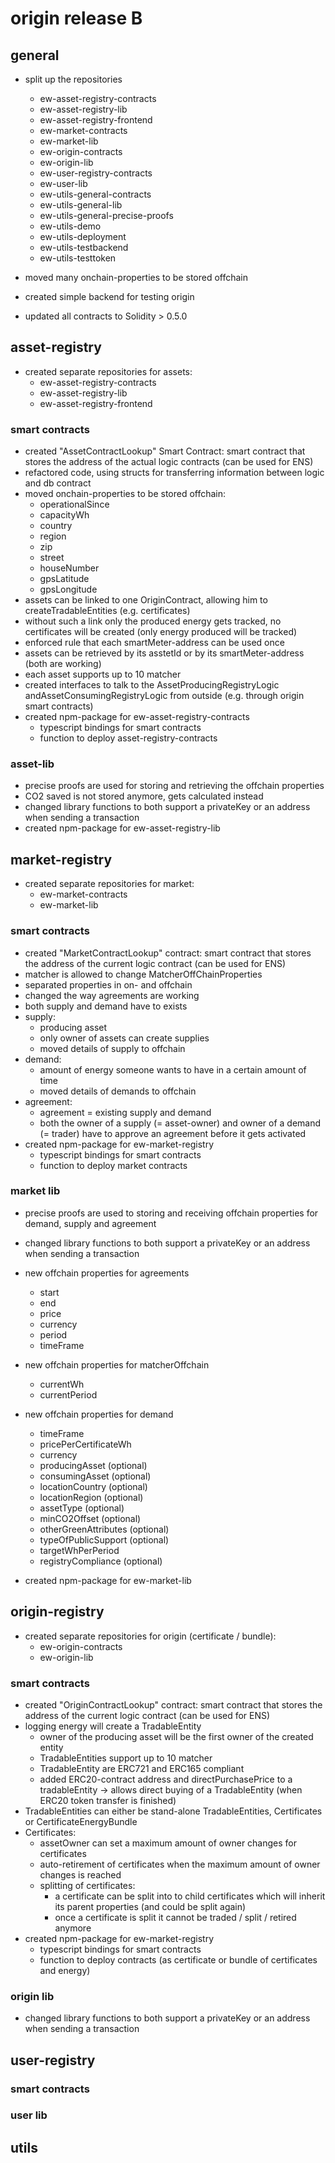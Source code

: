 # origin release B

## general
* split up the repositories
    * ew-asset-registry-contracts
    * ew-asset-registry-lib
    * ew-asset-registry-frontend
    * ew-market-contracts
    * ew-market-lib
    * ew-origin-contracts
    * ew-origin-lib
    * ew-user-registry-contracts
    * ew-user-lib
    * ew-utils-general-contracts
    * ew-utils-general-lib  
    * ew-utils-general-precise-proofs
    * ew-utils-demo
    * ew-utils-deployment 
    * ew-utils-testbackend
    * ew-utils-testtoken 

* moved many onchain-properties to be stored offchain 
* created simple backend for testing origin
* updated all contracts to Solidity > 0.5.0

## asset-registry
* created separate repositories for assets: 
    * ew-asset-registry-contracts
    * ew-asset-registry-lib
    * ew-asset-registry-frontend
### smart contracts 
* created "AssetContractLookup" Smart Contract: smart contract that stores the address of the actual logic contracts (can be used for ENS)
* refactored code, using structs for transferring information between logic and db contract
* moved onchain-properties to be stored offchain: 
    * operationalSince
    * capacityWh
    * country
    * region
    * zip 
    * street
    * houseNumber
    * gpsLatitude
    * gpsLongitude
* assets can be linked to one OriginContract, allowing him to createTradableEntities (e.g. certificates)
* without such a link only the produced energy gets tracked, no certificates will be created (only energy produced will be tracked)
* enforced rule that each smartMeter-address can be used once
* assets can be retrieved by its asstetId or by its smartMeter-address (both are working)
* each asset supports up to 10 matcher 
* created interfaces to talk to the AssetProducingRegistryLogic andAssetConsumingRegistryLogic from outside (e.g. through origin smart contracts)
* created npm-package for ew-asset-registry-contracts
    * typescript bindings for smart contracts
    * function to deploy asset-registry-contracts
    
### asset-lib    
* precise proofs are used for storing and retrieving the offchain properties
* CO2 saved is not stored anymore, gets calculated instead
* changed library functions to both support a privateKey or an address when sending a transaction
* created npm-package for ew-asset-registry-lib 

## market-registry
* created separate repositories for market: 
    * ew-market-contracts
    * ew-market-lib
### smart contracts
* created "MarketContractLookup" contract: smart contract that stores the address of the current logic contract (can be used for ENS)
* matcher is allowed to change MatcherOffChainProperties
* separated properties in on- and offchain
* changed the way agreements are working
* both supply and demand have to exists
* supply:
    * producing asset
    * only owner of assets can create supplies
    * moved details of supply to offchain
* demand:
    * amount of energy someone wants to have in a certain amount of time
    * moved details of demands to offchain
* agreement: 
    * agreement = existing supply and demand
    * both the owner of a supply (= asset-owner) and owner of a demand (= trader) have to approve an agreement before it gets activated
* created npm-package for ew-market-registry
    * typescript bindings for smart contracts
    * function to deploy market contracts

### market lib
* precise proofs are used to storing and receiving offchain properties for demand, supply and agreement
* changed library functions to both support a privateKey or an address when sending a transaction
* new offchain properties for agreements
    * start
    * end
    * price
    * currency 
    * period
    * timeFrame

* new offchain properties for matcherOffchain
    * currentWh
    * currentPeriod

* new offchain properties for demand
    * timeFrame
    * pricePerCertificateWh
    * currency
    * producingAsset (optional)
    * consumingAsset (optional)
    * locationCountry (optional)
    * locationRegion (optional)
    * assetType (optional)
    * minCO2Offset (optional)
    * otherGreenAttributes (optional)
    * typeOfPublicSupport (optional)
    * targetWhPerPeriod
    * registryCompliance (optional)
* created npm-package for ew-market-lib

## origin-registry
* created separate repositories for origin (certificate / bundle):
    * ew-origin-contracts
    * ew-origin-lib
### smart contracts
* created "OriginContractLookup" contract: smart contract that stores the address of the current logic contract (can be used for ENS)
* logging energy will create a TradableEntity
    * owner of the producing asset will be the first owner of the created entity
    * TradableEntities support up to 10 matcher
    * TradableEntity are ERC721 and ERC165 compliant
    * added ERC20-contract address and directPurchasePrice to a tradableEntity -> allows direct buying of a TradableEntity (when ERC20 token transfer is finished)
* TradableEntities can either be stand-alone TradableEntities, Certificates or CertificateEnergyBundle
* Certificates:
    * assetOwner can set a maximum amount of owner changes for certificates
    * auto-retirement of certificates when the maximum amount of owner changes is reached
    * splitting of certificates: 
        * a certificate can be split into to child certificates which will inherit its parent properties (and could be split again)
        * once a certificate is split it cannot be traded / split / retired anymore
* created npm-package for ew-market-registry
    * typescript bindings for smart contracts
    * function to deploy contracts (as certificate or bundle of certificates and energy)

### origin lib
* changed library functions to both support a privateKey or an address when sending a transaction

## user-registry
### smart contracts
### user lib

## utils






    